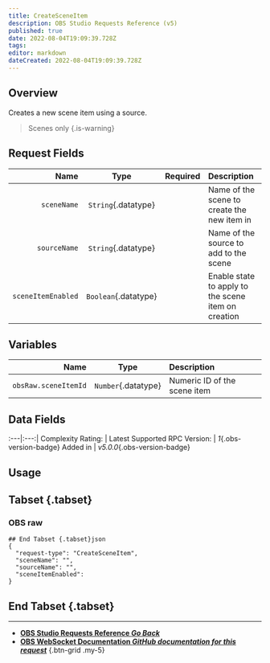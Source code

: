 ```yaml
---
title: CreateSceneItem
description: OBS Studio Requests Reference (v5)
published: true
date: 2022-08-04T19:09:39.728Z
tags: 
editor: markdown
dateCreated: 2022-08-04T19:09:39.728Z
---
```


## Overview
Creates a new scene item using a source.

> Scenes only
{.is-warning}

## Request Fields
Name | Type | Required| Description |
----:|:----:|:-------:|:------------|
`sceneName` | `String`{.datatype} | <i class="mdi mdi-check-bold"></i> | Name of the scene to create the new item in
`sourceName` | `String`{.datatype} | <i class="mdi mdi-check-bold"></i> | Name of the source to add to the scene
`sceneItemEnabled` | `Boolean`{.datatype} | <i class="mdi mdi-close-thick"></i> | Enable state to apply to the scene item on creation

## Variables
Name | Type | Description | 
----:|:---------:|:------------|
`obsRaw.sceneItemId` | `Number`{.datatype} | Numeric ID of the scene item

## Data Fields
:---|:---:|
Complexity Rating: | <span class="stars stars--3"></span>
Latest Supported RPC Version: | *1*{.obs-version-badge}
Added in | *v5.0.0*{.obs-version-badge}

## Usage
## Tabset {.tabset}
### OBS raw
```
## End Tabset {.tabset}json
{
  "request-type": "CreateSceneItem",
  "sceneName": "",
  "sourceName": "",
  "sceneItemEnabled": 
}
```
## End Tabset {.tabset}

---

- [<i class="mdi mdi-chevron-left"></i>**OBS Studio Requests Reference *Go Back***](/en/Broadcasters/OBS/Requests)
- [<i class="mdi mdi-github"></i> **OBS WebSocket Documentation *GitHub documentation for this request***](https://github.com/obsproject/obs-websocket/blob/master/docs/generated/protocol.md#createsceneitem)
{.btn-grid .my-5}